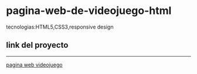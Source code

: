 # pagina-web-de-videojuego-html
 tecnologias:HTML5,CSS3,responsive design
 
 ## link del proyecto
 ------
 
 <a href="https://xbernardoalvez66.github.io/pagina-web-de-videojuego-html/pagina-web-de-videojuego-html/index.html">pagina web videojuego</a>
